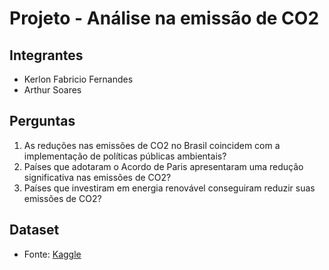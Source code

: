 # Projeto - Análise na emissão de CO2

## Integrantes
- Kerlon Fabricio Fernandes
- Arthur Soares

## Perguntas
1. As reduções nas emissões de CO2 no Brasil coincidem com a implementação de políticas públicas ambientais? 
2. Países que adotaram o Acordo de Paris apresentaram uma redução significativa nas emissões de CO2?
3. Países que investiram em energia renovável conseguiram reduzir suas emissões de CO2?

## Dataset
- Fonte: [Kaggle](https://www.kaggle.com/datasets/thedevastator/global-fossil-co2-emissions-by-country-2002-2022?select=GCB2022v27_MtCO2_flat.csv)
